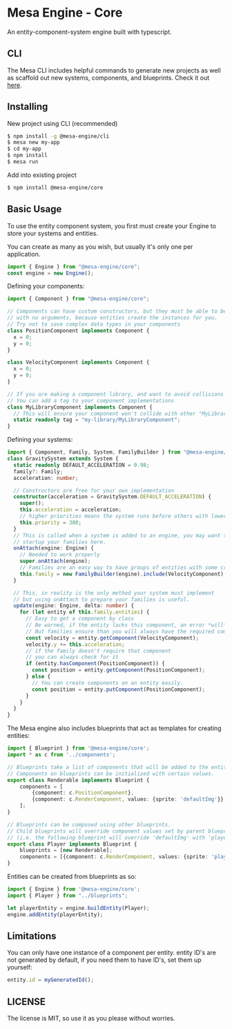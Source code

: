 # Mesa Engine - Core

An entity-component-system engine built with typescript.

## CLI

The Mesa CLI includes helpful commands to generate new projects as well as scaffold out new systems, components, and blueprints. Check it out [here](https://github.com/mesa-engine/cli).

## Installing

New project using CLI (recommended)
```sh
$ npm install -g @mesa-engine/cli
$ mesa new my-app
$ cd my-app
$ npm install
$ mesa run
```

Add into existing project
```sh
$ npm install @mesa-engine/core
```

## Basic Usage  

To use the entity component system, you first must create your Engine to store your systems and entities.

You can create as many as you wish, but usually it's only one per application.

```ts
import { Engine } from "@mesa-engine/core";
const engine = new Engine();
```

Defining your components:

```ts
import { Component } from "@mesa-engine/core";

// Components can have custom constructors, but they must be able to be initialized
// with no arguments, because entities create the instances for you.
// Try not to save complex data types in your components
class PositionComponent implements Component {
  x = 0;
  y = 0;
}

class VelocityComponent implements Component {
  x = 0;
  y = 0;
}

// If you are making a component library, and want to avoid collisions
// You can add a tag to your component implementations
class MyLibraryComponent implements Component {
  // This will ensure your component won't collide with other "MyLibraryComponent"
  static readonly tag = "my-library/MyLibraryComponent";
}
```

Defining your systems:

```ts
import { Component, Family, System, FamilyBuilder } from "@mesa-engine/core";
class GravitySystem extends System {
  static readonly DEFAULT_ACCELERATION = 0.98;
  family?: Family;
  acceleration: number;

  // Constructors are free for your own implementation
  constructor(acceleration = GravitySystem.DEFAULT_ACCELERATION) {
    super();
    this.acceleration = acceleration;
    // higher priorities means the system runs before others with lower priority
    this.priority = 300;
  }
  // This is called when a system is added to an engine, you may want to
  // startup your families here.
  onAttach(engine: Engine) {
    // Needed to work properly
    super.onAttach(engine);
    // Families are an easy way to have groups of entities with some criteria.
    this.family = new FamilyBuilder(engine).include(VelocityComponent).build();
  }

  // This, in reality is the only method your system must implement
  // but using onAttach to prepare your families is useful.
  update(engine: Engine, delta: number) {
    for (let entity of this.family.entities) {
      // Easy to get a component by class
      // Be warned, if the entity lacks this component, an error *will* be thrown.
      // But families ensure than you will always have the required components.
      const velocity = entity.getComponent(VelocityComponent);
      velocity.y += this.acceleration;
      // if the family doesn't require that component
      // you can always check for it
      if (entity.hasComponent(PositionComponent)) {
        const position = entity.getComponent(PositionComponent);
      } else {
        // You can create components on an entity easily.
        const position = entity.putComponent(PositionComponent);
      }
    }
  }
}
```

The Mesa engine also includes blueprints that act as templates for creating entities:

```ts
import { Blueprint } from '@mesa-engine/core';
import * as c from '../components';

// Blueprints take a list of components that will be added to the entity when created.
// Components on blueprints can be initialized with certain values.
export class Renderable implements Blueprint {
    components = [
        {component: c.PositionComponent}, 
        {component: c.RenderComponent, values: {sprite: 'defaultImg'}}
    ];
}

// Blueprints can be composed using other blueprints.
// Child blueprints will override component values set by parent blueprints.
// (i.e. the following blueprint will override 'defaultImg' with 'playerImg') 
export class Player implements Blueprint {
    blueprints = [new Renderable];
    components = [{component: c.RenderComponent, values: {sprite: 'playerImg'}}];
}
```

Entities can be created from blueprints as so:

```ts
import { Engine } from '@mesa-engine/core';
import { Player } from "../blueprints";

let playerEntity = engine.buildEntity(Player);
engine.addEntity(playerEntity);
```

## Limitations

You can only have one instance of a component per entity.
entity ID's are not generated by default, if you need them to have ID's, set them up yourself:

```ts
entity.id = myGeneratedId();
```

## LICENSE

The license is MIT, so use it as you please without worries.